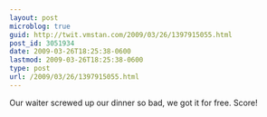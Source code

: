 ```yaml
---
layout: post
microblog: true
guid: http://twit.vmstan.com/2009/03/26/1397915055.html
post_id: 3051934
date: 2009-03-26T18:25:38-0600
lastmod: 2009-03-26T18:25:38-0600
type: post
url: /2009/03/26/1397915055.html
---
```

Our waiter screwed up our dinner so bad, we got it for free. Score!
